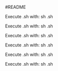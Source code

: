 #README

Execute .sh with:
sh .sh

Execute .sh with:
sh .sh

Execute .sh with:
sh .sh

Execute .sh with:
sh .sh

Execute .sh with:
sh .sh

Execute .sh with:
sh .sh

